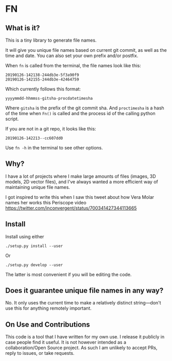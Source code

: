 # FN


## What is it?

This is a tiny library to generate file names.

It will give you unique file names based on current git commit, as well as the
time and date. You can also set your own prefix and/or postfix.

When `fn` is called from the terminal, the file names look like this:

    20190126-142138-244db3e-5f3a90f9
    20190126-142155-244db3e-42464759

Which currently follows this format:

    yyyymmdd-hhmmss-gitsha-procdatetimesha

Where `gitsha` is the prefix of the git commit sha. And `proctimesha` is a hash
of the time when `Fn()` is called and the process id of the calling python
script.

If you are not in a git repo, it looks like this:

    20190126-142213--cc607dd0

Use `fn -h` in the terminal to see other options.


## Why?

I have a lot of projects where I make large amounts of files (images, 3D
models, 2D vector files), and I've always wanted a more efficient way of
maintaining unique file names.

I got inspired to write this when I saw this tweet about how Vera Molar names
her works this Periscope video
https://twitter.com/inconvergent/status/700341427344113665


## Install

Install using either

  `./setup.py install --user`

Or

  `./setup.py develop --user`

The latter is most convenient if you will be editing the code.


## Does it guarantee unique file names in any way?

No. It only uses the current time to make a relatively distinct string—don't
use this for anything remotely important.


## On Use and Contributions

This code is a tool that I have written for my own use. I release it publicly
in case people find it useful. It is not however intended as a
collaboration/Open Source project. As such I am unlikely to accept PRs, reply
to issues, or take requests.

